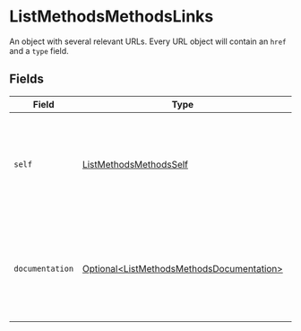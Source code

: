 # ListMethodsMethodsLinks

An object with several relevant URLs. Every URL object will contain an `href` and a `type` field.


## Fields

| Field                                                                                                    | Type                                                                                                     | Required                                                                                                 | Description                                                                                              |
| -------------------------------------------------------------------------------------------------------- | -------------------------------------------------------------------------------------------------------- | -------------------------------------------------------------------------------------------------------- | -------------------------------------------------------------------------------------------------------- |
| `self`                                                                                                   | [ListMethodsMethodsSelf](../../models/operations/ListMethodsMethodsSelf.md)                              | :heavy_check_mark:                                                                                       | In v2 endpoints, URLs are commonly represented as objects with an `href` and `type` field.               |
| `documentation`                                                                                          | [Optional\<ListMethodsMethodsDocumentation>](../../models/operations/ListMethodsMethodsDocumentation.md) | :heavy_minus_sign:                                                                                       | In v2 endpoints, URLs are commonly represented as objects with an `href` and `type` field.               |